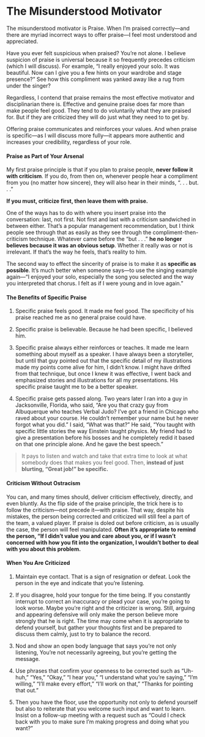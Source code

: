 # The Misunderstood Motivator

The misunderstood motivator is Praise. When I’m praised correctly—and there are myriad incorrect ways to offer praise—I feel most understood and appreciated.

Have you ever felt suspicious when praised? You’re not alone. I believe suspicion of praise is universal because it so frequently precedes criticism (which I will discuss). For example, “I really enjoyed your solo. It was beautiful. Now can I give you a few hints on your wardrobe and stage presence?” See how this compliment was yanked away like a rug from under the singer?

Regardless, I contend that praise remains the most effective motivator and disciplinarian there is. Effective and genuine praise does far more than make people feel good. They tend to do voluntarily what they are praised for. But if they are criticized they will do just what they need to to get by.

Offering praise communicates and reinforces your values. And when praise is specific—as I will discuss more fully—it appears more authentic and increases your credibility, regardless of your role.

#### Praise as Part of Your Arsenal

My first praise principle is that if you plan to praise people, **never follow it with criticism**. If you do, from then on, whenever people hear a compliment from you (no matter how sincere), they will also hear in their minds, “.  .  .  but.  .  .”

**If you must, criticize first, then leave them with praise.**

One of the ways has to do with where you insert praise into the conversation: last, not first. Not first and last with a criticism sandwiched in between either. That’s a popular management recommendation, but I think people see through that as easily as they see through the compliment-then-criticism technique. Whatever came before the “but  .  .  .” **he no longer believes because it was an obvious setup**. Whether it really was or not is irrelevant. If that’s the way he feels, that’s reality to him.

The second way to effect the sincerity of praise is to make it as **specific as possible**. It’s much better when someone says—to use the singing example again—“I enjoyed your solo, especially the song you selected and the way you interpreted that chorus. I felt as if I were young and in love again.”

#### The Benefits of Specific Praise

1. Specific praise feels good. It made me feel good. The specificity of his praise reached me as no general praise could have.

2. Specific praise is believable. Because he had been specific, I believed him.

3. Specific praise always either reinforces or teaches. It made me learn something about myself as a speaker.
   I have always been a storyteller, but until that guy pointed out that the specific detail of my illustrations made my points come alive for him, I didn’t know. I might have drifted from that technique, but once I knew it was effective, I went back and emphasized stories and illustrations for all my presentations. His specific praise taught me to be a better speaker.

4. Specific praise gets passed along. Two years later I ran into a guy in Jacksonville, Florida, who said, “Are you that crazy guy from Albuquerque who teaches Verbal Judo? I’ve got a friend  in Chicago who raved about your course. He couldn’t remember your name but he never forgot what you did.”
   I said, “What was that?”
   He said, “You taught with specific little stories the way Einstein taught physics. My friend had to give a presentation before his bosses and he completely redid it based on that one principle alone. And he gave the best speech.”

> It pays to listen and watch and take that extra time to look at what somebody does that makes you feel good. Then, **instead of just blurting, “Great job!” be specific.**

#### Criticism Without Ostracism

You can, and many times should, deliver criticism effectively, directly, and even bluntly. As the flip side of the praise principle, the trick here is to follow the criticism—not precede it—with praise. That way, despite his mistakes, the person being corrected and criticized will still feel a part of the team, a valued player. If praise is doled out before criticism, as is usually the case, the person will feel manipulated. **Often it’s appropriate to remind the person, “If I didn’t value you and care about you, or if I wasn’t concerned with how you fit into the organization, I wouldn’t bother to deal with you about this problem.**

#### When You Are Criticized

1. Maintain eye contact. That is a sign of resignation or defeat. Look the person in the eye and indicate that you’re listening.

2. If you disagree, hold your tongue for the time being. If you constantly interrupt to correct an inaccuracy or plead your case, you’re going to look worse. Maybe you’re right and the criticizer is wrong. Still, arguing and appearing defensive will only make the person believe more strongly that he is right. The time may come when it is appropriate to defend yourself, but gather your thoughts first and be prepared to discuss them calmly, just to try to balance the record.

3. Nod and show an open body language that says you’re not only listening, You’re not necessarily agreeing, but you’re getting the message.

4. Use phrases that confirm your openness to be corrected such as “Uh-huh,” “Yes,” “Okay,” “I hear you,” “I understand what you’re saying,” “I’m willing,” “I’ll make every effort,” “I’ll work on that,” “Thanks for pointing that out.”

5. Then you have the floor, use the opportunity not only to defend yourself but also to reiterate that you welcome such input and want to learn. Insist on a follow-up meeting with a request such as “Could I check back with you to make sure I’m making progress and doing what you want?”
